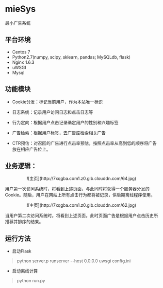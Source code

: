 # mieSys
最小广告系统

## 平台环境

* Centos 7
* Python2.7(numpy, scipy, sklearn, pandas; MySQLdb, flask)
* Nginx 1.6.3
* uWSGI
* Mysql

## 功能模块

* Cookie分发：标记当前用户，作为本站唯一标识

* 日志系统：记录用户访问日志和点击日志等

* 行为定向：根据用户点击记录确定用户的性别和兴趣标签

* 广告检索：根据用户标签，去广告库检索相关广告

* CTR预估：对召回的广告进行点击率预估，按照点击率从高到低的顺序将广告放在相应广告位上。

## 业务逻辑：

<center>![主页](http://7xqgba.com1.z0.glb.clouddn.com/64.jpg)</center>

用户第一次访问系统时，将看到上述页面，与此同时将获得一个服务器分发的Cookie。随后，用户在网站上所有点击行为都将被记录，供后期离线程序使用。

<center>![主页](http://7xqgba.com1.z0.glb.clouddn.com/62.jpg)</center>

当用户第二次访问系统时，将看到上述页面，此时页面广告是根据用户点击历史所推荐并排序的结果。

## 运行方法

* 启动Flask
> python server.p runserver --host 0.0.0.0
> uwsgi config.ini

* 启动离线计算
> python run.py


